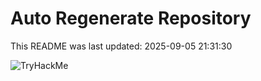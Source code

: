 # Auto Regenerate Repository

This README was last updated: 2025-09-05 21:31:30

 ![TryHackMe](https://tryhackme.com/badge/533634)